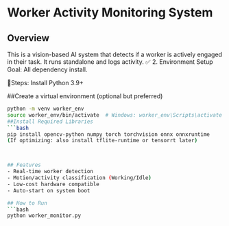 # Worker Activity Monitoring System

## Overview
This is a vision-based AI system that detects if a worker is actively engaged in their task. It runs standalone and logs activity.
✅ 2. Environment Setup
Goal: All dependency install.

🔹Steps:
Install Python 3.9+

##Create a virtual environment (optional but preferred)
```bash
python -m venv worker_env
source worker_env/bin/activate  # Windows: worker_env\Scripts\activate
##Install Required Libraries
```bash
pip install opencv-python numpy torch torchvision onnx onnxruntime
(If optimizing: also install tflite-runtime or tensorrt later)



## Features
- Real-time worker detection
- Motion/activity classification (Working/Idle)
- Low-cost hardware compatible
- Auto-start on system boot

## How to Run
```bash
python worker_monitor.py
